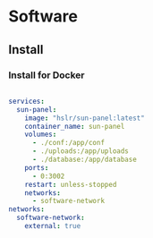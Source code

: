 # Software

## Install

### Install for Docker

```shell

```

```yml
services:
  sun-panel:
    image: "hslr/sun-panel:latest"
    container_name: sun-panel
    volumes:
      - ./conf:/app/conf
      - ./uploads:/app/uploads
      - ./database:/app/database
    ports:
      - 0:3002
    restart: unless-stopped
    networks:
      - software-network
networks:
  software-network:
    external: true
```

